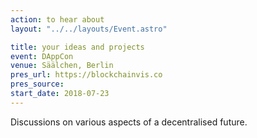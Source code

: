```yaml
---
action: to hear about
layout: "../../layouts/Event.astro"

title: your ideas and projects
event: DAppCon
venue: Säälchen, Berlin
pres_url: https://blockchainvis.co
pres_source:
start_date: 2018-07-23
---
```


Discussions on various aspects of a decentralised future.
